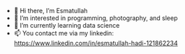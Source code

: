 - 👋 Hi there, I’m Esmatullah
- 👀 I’m interested in programming, photography, and sleep
- 🌱 I’m currently learning data science
- 📫 You contact me via my linkedin:  https://www.linkedin.com/in/esmatullah-hadi-121862234
  

<!---
codewizard-01/codewizard-01 is a ✨ special ✨ repository because its `README.md` (this file) appears on your GitHub profile.
You can click the Preview link to take a look at your changes.
--->
